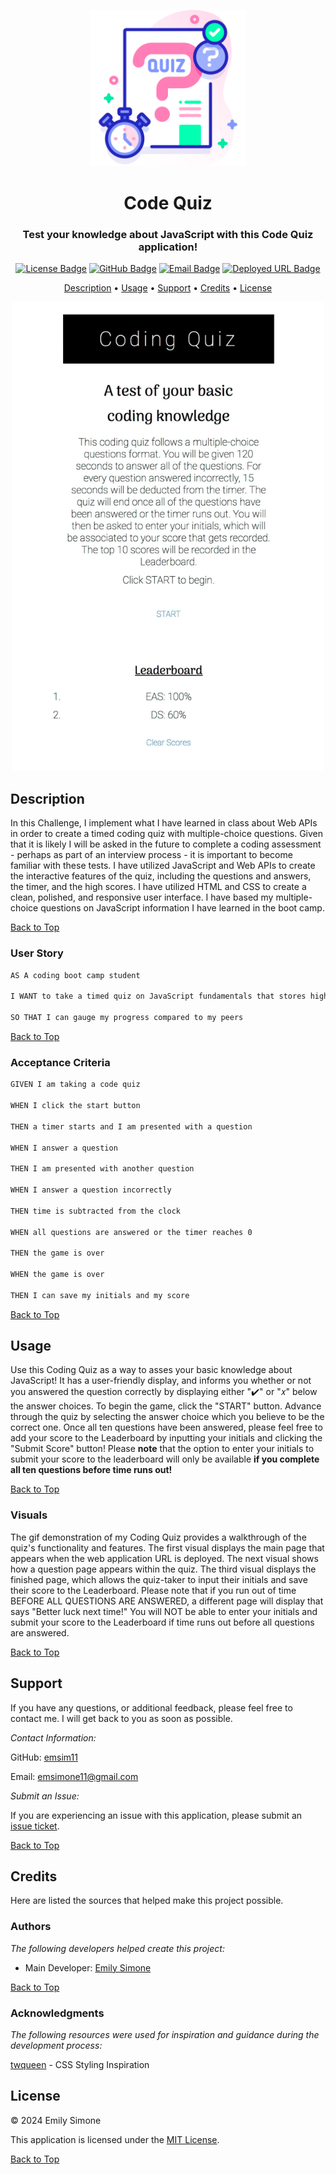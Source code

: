 <div align="center">

<a href="https://github.com/emsim11/Code-Quiz"><img src="./Assets/Images/Code-Quiz-Logo.png" alt="Application Logo" width="250"></a>

# Code Quiz

<h3>Test your knowledge about JavaScript with this Code Quiz application!</h3>

[![License Badge](https://img.shields.io/badge/License-MIT-pink?style=flat-square&labelColor=3A3B3C&color=F778A1&link=https%3A%2F%2Fchoosealicense.com%2Flicenses%2Fmit%2F)](https://choosealicense.com/licenses/mit/) [![GitHub Badge](https://img.shields.io/badge/GitHub-emsim11-blue?style=flat-square&logo=GitHub&labelColor=3A3B3C&color=78E1F7&link=https://github.com/emsim11)](https://github.com/emsim11) [![Email Badge](https://img.shields.io/badge/Gmail-Contact_Me-green?style=flat-square&logo=gmail&logoColor=FFFFFF&labelColor=3A3B3C&color=62F1CD)](mailto:emsimone11@gmail.com) [![Deployed URL Badge](https://img.shields.io/badge/Deployed_URL-Code_Quiz-purple?style=flat-square&labelColor=3A3B3C&color=E0ADF7&link=https://full-stack-boot-camp.github.io/Code-Quiz/)](https://full-stack-boot-camp.github.io/Code-Quiz/)

<p>
<a href="#description">Description</a> • 
<a href="#usage">Usage</a> • 
<a href="#support">Support</a> • 
<a href="#credits">Credits</a> • 
<a href="#license">License</a> </p>

</div>

<div align="center">

<img src="./Assets/Images/Code-Quiz-iPhone-Demo.gif" alt="A walkthrough demonstration GIF of the Code Quiz application that shows the main page, a question page, the finished page with a feature to insert your initials, and the Leadboard page." width="500"></a>

</div>

## Description

In this Challenge, I implement what I have learned in class about Web APIs in order to create a timed coding quiz with multiple-choice questions. Given that it is likely I will be asked in the future to complete a coding assessment - perhaps as part of an interview process - it is important to become familiar with these tests. I have utilized JavaScript and Web APIs to create the interactive features of the quiz, including the questions and answers, the timer, and the high scores. I have utilized HTML and CSS to create a clean, polished, and responsive user interface. I have based my multiple-choice questions on JavaScript information I have learned in the boot camp.

[Back to Top](#code-quiz)

### User Story

```md
AS A coding boot camp student

I WANT to take a timed quiz on JavaScript fundamentals that stores high scores

SO THAT I can gauge my progress compared to my peers
```

[Back to Top](#code-quiz)

### Acceptance Criteria

```md
GIVEN I am taking a code quiz

WHEN I click the start button

THEN a timer starts and I am presented with a question

WHEN I answer a question

THEN I am presented with another question

WHEN I answer a question incorrectly

THEN time is subtracted from the clock

WHEN all questions are answered or the timer reaches 0

THEN the game is over

WHEN the game is over

THEN I can save my initials and my score
```

[Back to Top](#code-quiz)

## Usage

Use this Coding Quiz as a way to asses your basic knowledge about JavaScript! It has a user-friendly display, and informs you whether or not you answered the question correctly by displaying either "✔️" or "𝑥" below the answer choices. To begin the game, click the "START" button. Advance through the quiz by selecting the answer choice which you believe to be the correct one. Once all ten questions have been answered, please feel free to add your score to the Leaderboard by inputting your initials and clicking the "Submit Score" button! Please **note** that the option to enter your initials to submit your score to the leaderboard will only be available **if you complete all ten questions before time runs out!**

[Back to Top](#code-quiz)

### Visuals

The gif demonstration of my Coding Quiz provides a walkthrough of the quiz's functionality and features. The first visual displays the main page that appears when the web application URL is deployed. The next visual shows how a question page appears within the quiz. The third visual displays the finished page, which allows the quiz-taker to input their initials and save their score to the Leaderboard. Please note that if you run out of time BEFORE ALL QUESTIONS ARE ANSWERED, a different page will display that says "Better luck next time!" You will NOT be able to enter your initials and submit your score to the Leaderboard if time runs out before all questions are answered.

[Back to Top](#code-quiz)

## Support

If you have any questions, or additional feedback, please feel free to contact me. I will get back to you as soon as possible.

*Contact Information:*

GitHub: [emsim11](https://github.com/emsim11)

Email: emsimone11@gmail.com

*Submit an Issue:*

If you are experiencing an issue with this application, please submit an [issue ticket](https://github.com/emsim11/Code-Quiz/issues).

[Back to Top](#code-quiz)

## Credits

Here are listed the sources that helped make this project possible.

### Authors

*The following developers helped create this project:*

- Main Developer: [Emily Simone](https://github.com/emsim11)

[Back to Top](#code-quiz)

### Acknowledgments

*The following resources were used for inspiration and guidance during the development process:*

[twqueen](https://github.com/twqueen/Module4-CodeQuiz) - CSS Styling Inspiration

## License

&copy; 2024 Emily Simone

This application is licensed under the [MIT License](./LICENSE).

[Back to Top](#code-quiz)
